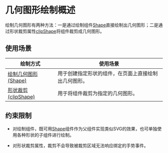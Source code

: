 # 几何图形绘制概述
<!--Kit: ArkUI-->
<!--Subsystem: ArkUI-->
<!--Owner: @sd-wu; @hehongyang3-->
<!--Designer: @sunbees; @CCFFWW-->
<!--Tester: @liuli0427; @lxl007-->
<!--Adviser: @HelloCrease-->

绘制几何图形有两种方法：一是通过绘制组件[Shape](../reference/apis-arkui/arkui-ts/ts-drawing-components-shape.md)直接绘制出几何图形；二是通过形状裁剪属性[clipShape](../reference/apis-arkui/arkui-ts/ts-universal-attributes-sharp-clipping.md#clipshape12)将组件裁剪成几何图形。

## 使用场景

| 绘制方式|使用场景  |
| ----------| ----------------------------------- |
| [绘制几何图形 (Shape)](arkts-geometric-shape-drawing.md) | 用于创建指定形状的组件，在页面上直接绘制出几何图形。 |
| [形状裁剪 (clipShape)](arkts-clip-shape.md) | 用于将组件裁剪为指定的几何图形。 |

## 约束限制

* 对绘制组件，既可用[Shape](../reference/apis-arkui/arkui-ts/ts-drawing-components-shape.md)组件作为父组件实现类似SVG的效果，也可单独使用各种形状的子组件进行绘制。

* 对形状裁剪属性，裁剪不会导致被裁剪区域无法响应绑定的手势事件。